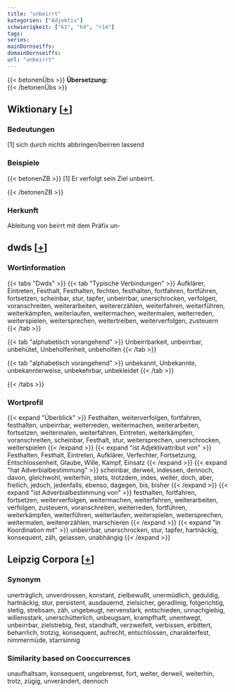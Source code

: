 ```yaml
---
title: "unbeirrt"
kategorien: ["Adjektiv"]
schwierigkeit: ["k1", "h4", "r14"]
tags:
series:
mainDornseiffs:
domainDornseiffs:
url: "unbeirrt"
---
```


{{< betonenÜbs >}}
**Übersetzung:**  
{{< /betonenÜbs >}}

## Wiktionary [[+](https://de.wiktionary.org/wiki/unbeirrt)]

### Bedeutungen
[1] sich durch nichts abbringen/beirren lassend  

### Beispiele
{{< betonenZB >}}
[1] Er verfolgt sein Ziel unbeirrt.  

{{< /betonenZB >}}
### Herkunft
Ableitung von beirrt mit dem Präfix un-  



## dwds [[+](https://www.dwds.de/wb/unbeirrt)]

### Wortinformation
{{< tabs "Dwds" >}}
{{< tab "Typische Verbindungen" >}}
Aufklärer, Eintreten, Festhalt, Festhalten, fechten, festhalten, fortfahren, fortführen, fortsetzen, scheinbar, stur, tapfer, unbeirrbar, unerschrocken, verfolgen, voranschreiten, weiterarbeiten, weitererzählen, weiterfahren, weiterführen, weiterkämpfen, weiterlaufen, weitermachen, weitermalen, weiterreden, weiterspielen, weitersprechen, weitertreiben, weiterverfolgen, zusteuern
{{< /tab >}}

{{< tab "alphabetisch vorangehend" >}}
Unbeirrbarkeit, unbeirrbar, unbehütet, Unbeholfenheit, unbeholfen
{{< /tab >}}

{{< tab "alphabetisch vorangehend" >}}
unbekannt, Unbekannte, unbekannterweise, unbekehrbar, unbekleidet
{{< /tab >}}

{{< /tabs >}}

### Wortprofil
{{< expand "Überblick" >}} Festhalten, weiterverfolgen, fortfahren, festhalten, unbeirrbar, weiterreden, weitermachen, weiterarbeiten, fortsetzen, weitermalen, weiterfahren, Eintreten, weiterkämpfen, voranschreiten, scheinbar, Festhalt, stur, weitersprechen, unerschrocken, weiterspielen {{< /expand >}}
{{< expand "ist Adjektivattribut von" >}} Festhalten, Festhalt, Eintreten, Aufklärer, Verfechter, Fortsetzung, Entschlossenheit, Glaube, Wille, Kampf, Einsatz {{< /expand >}}
{{< expand "hat Adverbialbestimmung" >}} scheinbar, derweil, indessen, dennoch, davon, gleichwohl, weiterhin, stets, trotzdem, indes, weiter, doch, aber, freilich, jedoch, jedenfalls, ebenso, dagegen, bis, bisher {{< /expand >}}
{{< expand "ist Adverbialbestimmung von" >}} festhalten, fortfahren, fortsetzen, weiterverfolgen, weitermachen, weiterfahren, weiterarbeiten, verfolgen, zusteuern, voranschreiten, weiterreden, fortführen, weiterkämpfen, weiterführen, weiterlaufen, weiterspielen, weitersprechen, weitermalen, weitererzählen, marschieren {{< /expand >}}
{{< expand "in Koordination mit" >}} unbeirrbar, unerschrocken, stur, tapfer, hartnäckig, konsequent, zäh, gelassen, unabhängig {{< /expand >}}

## Leipzig Corpora [[+](https://corpora.uni-leipzig.de/en/res?word=unbeirrt&corpusId=deu_newscrawl-public_2018)]


### Synonym
unerträglich, unverdrossen, konstant, zielbewußt, unermüdlich, geduldig, hartnäckig, stur, persistent, ausdauernd, zielsicher, geradlinig, folgerichtig, stetig, strebsam, zäh, ungebeugt, nervenstark, entschieden, unnachgiebig, willensstark, unerschütterlich, unbeugsam, krampfhaft, unentwegt, unbeirrbar, zielstrebig, fest, standhaft, verzweifelt, verbissen, erbittert, beharrlich, trotzig, konsequent, aufrecht, entschlossen, charakterfest, nimmermüde, starrsinnig


### Similarity based on Cooccurrences
unaufhaltsam, konsequent, ungebremst, fort, weiter, derweil, weiterhin, trotz, zügig, unverändert, dennoch


